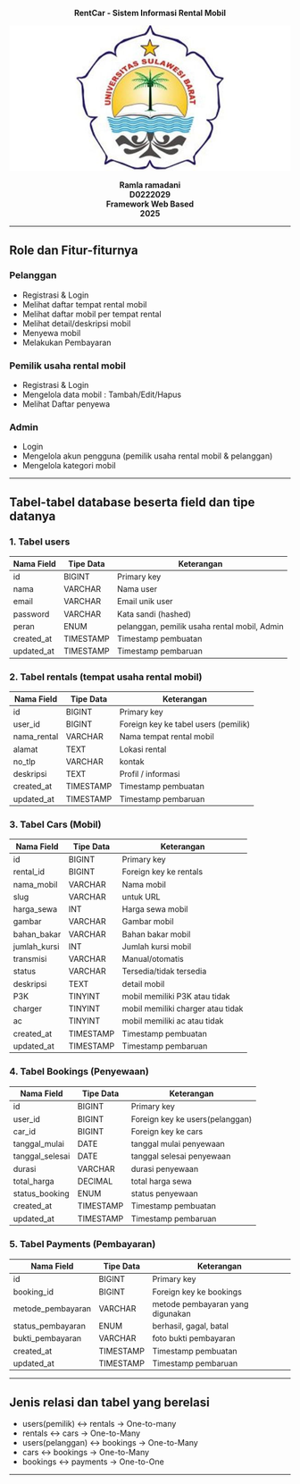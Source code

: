 <p align="center"><strong>RentCar - Sistem Informasi Rental Mobil</strong></p>

<div align="center">

![logo_unsulbar](public/img/logo.jpg)



<b>Ramla ramadani</b><br>
<b>D0222029</b><br>
<b>Framework Web Based</b><br>
<b>2025</b>
</div>

---

## Role dan Fitur-fiturnya

### Pelanggan
- Registrasi & Login
- Melihat daftar tempat rental mobil
- Melihat daftar mobil per tempat rental
- Melihat detail/deskripsi mobil
- Menyewa mobil
- Melakukan Pembayaran


### Pemilik usaha rental mobil
- Registrasi & Login
- Mengelola data mobil : Tambah/Edit/Hapus
- Melihat Daftar penyewa


### Admin
- Login
- Mengelola akun pengguna (pemilik usaha rental mobil & pelanggan)
- Mengelola kategori mobil


---

## Tabel-tabel database beserta field dan tipe datanya

### 1. Tabel users
| Nama Field      | Tipe Data | Keterangan                                     |
|---------------- |-----------|------------------------------------------------|
| id              | BIGINT    | Primary key                                    |
| nama            | VARCHAR   | Nama user                                      |
| email           | VARCHAR   | Email unik user                                |
| password        | VARCHAR   | Kata sandi (hashed)                            |
| peran           | ENUM      | pelanggan, pemilik usaha rental mobil, Admin   |
| created_at      | TIMESTAMP | Timestamp pembuatan                            |
| updated_at      | TIMESTAMP | Timestamp pembaruan                            |

### 2. Tabel rentals (tempat usaha rental mobil)
| Nama Field   | Tipe Data | Keterangan                              |
|--------------|-----------|-----------------------------------------|
| id           | BIGINT    | Primary key                             |
| user_id      | BIGINT    | Foreign key ke tabel users (pemilik)    |
| nama_rental  | VARCHAR   | Nama tempat rental mobil                |
| alamat       | TEXT      | Lokasi rental                           |
| no_tlp       | VARCHAR   | kontak                                  |
| deskripsi    | TEXT      | Profil / informasi                      |
| created_at   | TIMESTAMP | Timestamp pembuatan                     |
| updated_at   | TIMESTAMP | Timestamp pembaruan                     |

### 3. Tabel Cars (Mobil)
| Nama Field       | Tipe Data | Keterangan                             |
|------------------|-----------|----------------------------------------|
| id               | BIGINT    | Primary key                            |
| rental_id        | BIGINT    | Foreign key ke rentals                 |
| nama_mobil       | VARCHAR   | Nama mobil                             |
| slug             | VARCHAR   | untuk URL                              |
| harga_sewa       | INT       | Harga sewa mobil                       |
| gambar           | VARCHAR   | Gambar mobil                           |
| bahan_bakar      | VARCHAR   | Bahan bakar mobil                      |
| jumlah_kursi     | INT       | Jumlah kursi mobil                     |
| transmisi        | VARCHAR   | Manual/otomatis                        |
| status           | VARCHAR   | Tersedia/tidak tersedia                |
| deskripsi        | TEXT      | detail mobil                           |
| P3K              | TINYINT   | mobil memiliki P3K atau tidak          |
| charger          | TINYINT   | mobil memiliki charger atau tidak      |
| ac               | TINYINT   | mobil memiliki ac atau tidak           |
| created_at       | TIMESTAMP | Timestamp pembuatan                    |
| updated_at       | TIMESTAMP | Timestamp pembaruan                    |

### 4. Tabel Bookings (Penyewaan)
| Nama Field       | Tipe Data | Keterangan                       |
|------------------|-----------|----------------------------------|
| id               | BIGINT    | Primary key                      |
| user_id          | BIGINT    | Foreign key ke users(pelanggan)  |
| car_id           | BIGINT    | Foreign key ke cars              |
| tanggal_mulai    | DATE      | tanggal mulai penyewaan          |
| tanggal_selesai  | DATE      | tanggal selesai penyewaan        |
| durasi           | VARCHAR   | durasi penyewaan                 |
| total_harga      | DECIMAL   | total harga sewa                 |
| status_booking   | ENUM      | status penyewaan                 |
| created_at       | TIMESTAMP | Timestamp pembuatan              |
| updated_at       | TIMESTAMP | Timestamp pembaruan              |

### 5. Tabel Payments (Pembayaran)
| Nama Field        | Tipe Data | Keterangan                        |
|-------------------|-----------|-----------------------------------|
| id                | BIGINT    | Primary key                       |
| booking_id        | BIGINT    | Foreign key ke bookings           |
| metode_pembayaran | VARCHAR   | metode pembayaran yang digunakan  |
| status_pembayaran | ENUM      | berhasil, gagal, batal            |
| bukti_pembayaran  | VARCHAR   | foto bukti pembayaran             |
| created_at        | TIMESTAMP | Timestamp pembuatan               |
| updated_at        | TIMESTAMP | Timestamp pembaruan               |

---

## Jenis relasi dan tabel yang berelasi

- users(pemilik) ↔ rentals → One-to-many  
- rentals ↔ cars → One-to-Many  
- users(pelanggan) ↔ bookings → One-to-Many  
- cars ↔ bookings → One-to-Many  
- bookings ↔ payments → One-to-One  

---